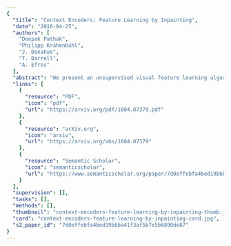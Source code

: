 ```yaml
---
{
  "title": "Context Encoders: Feature Learning by Inpainting",
  "date": "2016-04-25",
  "authors": [
    "Deepak Pathak",
    "Philipp Krähenbühl",
    "J. Donahue",
    "T. Darrell",
    "A. Efros"
  ],
  "abstract": "We present an unsupervised visual feature learning algorithm driven by context-based pixel prediction. By analogy with auto-encoders, we propose Context Encoders - a convolutional neural network trained to generate the contents of an arbitrary image region conditioned on its surroundings. In order to succeed at this task, context encoders need to both understand the content of the entire image, as well as produce a plausible hypothesis for the missing part(s). When training context encoders, we have experimented with both a standard pixel-wise reconstruction loss, as well as a reconstruction plus an adversarial loss. The latter produces much sharper results because it can better handle multiple modes in the output. We found that a context encoder learns a representation that captures not just appearance but also the semantics of visual structures. We quantitatively demonstrate the effectiveness of our learned features for CNN pre-training on classification, detection, and segmentation tasks. Furthermore, context encoders can be used for semantic inpainting tasks, either stand-alone or as initialization for non-parametric methods.",
  "links": [
    {
      "resource": "PDF",
      "icon": "pdf",
      "url": "https://arxiv.org/pdf/1604.07379.pdf"
    },
    {
      "resource": "arXiv.org",
      "icon": "arxiv",
      "url": "https://arxiv.org/abs/1604.07379"
    },
    {
      "resource": "Semantic Scholar",
      "icon": "semanticscholar",
      "url": "https://www.semanticscholar.org/paper/7d0effebfa4bed19b6ba41f3af5b7e5b6890de87"
    }
  ],
  "supervision": [],
  "tasks": [],
  "methods": [],
  "thumbnail": "context-encoders-feature-learning-by-inpainting-thumb.jpg",
  "card": "context-encoders-feature-learning-by-inpainting-card.jpg",
  "s2_paper_id": "7d0effebfa4bed19b6ba41f3af5b7e5b6890de87"
}
---
```


